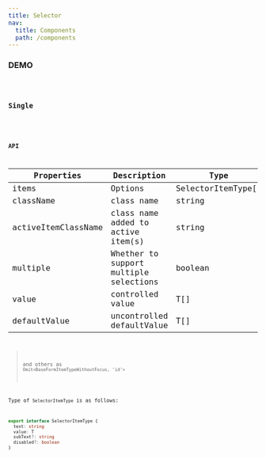 ```yaml
---
title: Selector
nav:
  title: Components
  path: /components
---
```


### DEMO

<code src="./demo/basic.tsx" />

### Single

<code src="./demo/single.tsx" />

### API

| Properties | Description | Type | Default |
| --- | --- | --- | --- |
| items | Options | SelectorItemType[] | - |
| className | class name | string | '' |
| activeItemClassName | class name added to active item(s) | string | '' |
| multiple | Whether to support multiple selections | boolean | false |
| value | controlled value | T[] | - |
| defaultValue | uncontrolled defaultValue | T[] | [] |

> and others as `Omit<BaseFormItemTypeWithoutFocus, 'id'>`

Type of `SelectorItemType` is as follows:

```typescript | pure
export interface SelectorItemType {
  text: string
  value: T
  subText?: string
  disabled?: boolean
}
```
